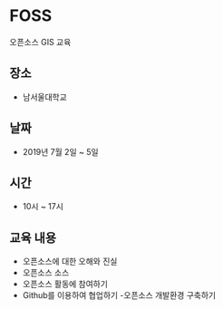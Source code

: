 ﻿# FOSS
오픈소스 GIS 교육

## 장소
 - 남서울대학교
 
## 날짜 
 - 2019년 7월 2일 ~ 5일 
 
## 시간
 - 10시 ~ 17시

## 교육 내용
- 오픈소스에 대한 오해와 진실
- 오픈소스 소스
- 오픈소스 활동에 참여하기
- Github를 이용하여 협업하기
-오픈소스 개발환경 구축하기

